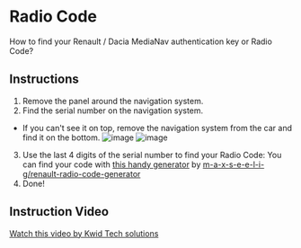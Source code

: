 # Radio Code
How to find your Renault / Dacia MediaNav authentication key or Radio Code?

## Instructions
1. Remove the panel around the navigation system.
2. Find the serial number on the navigation system.
- If you can't see it on top, remove the navigation system from the car and find it on the bottom.
![image](https://github.com/m-a-x-s-e-e-l-i-g/MediaNav-to-Evolution-Upgrade/assets/7907436/39ae6560-be1c-4cf2-8319-e397fc981141)
![image](https://github.com/m-a-x-s-e-e-l-i-g/MediaNav-to-Evolution-Upgrade/assets/7907436/ec148b45-b936-431d-b88c-e0df20e9f663)

3. Use the last 4 digits of the serial number to find your Radio Code:
You can find your code with [this handy generator](https://renault-dacia-radio-code-generator.netlify.app) by [m-a-x-s-e-e-l-i-g/renault-radio-code-generator](https://github.com/m-a-x-s-e-e-l-i-g/renault-radio-code-generator)
1. Done!

## Instruction Video
[Watch this video by Kwid Tech solutions](https://www.youtube.com/watch?v=xUY4Z5MEy6Y)
